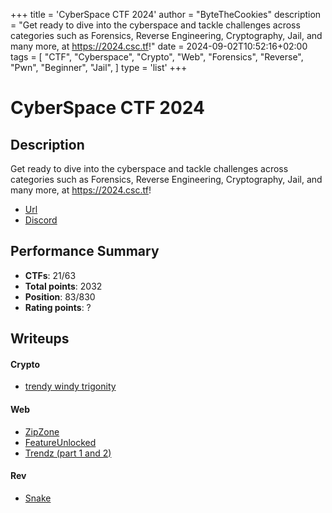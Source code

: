 +++
title = 'CyberSpace CTF 2024'
author = "ByteTheCookies"
description = "Get ready to dive into the cyberspace and tackle challenges across categories such as Forensics, Reverse Engineering, Cryptography, Jail, and many more, at https://2024.csc.tf!"
date = 2024-09-02T10:52:16+02:00
tags = [
    "CTF",
    "Cyberspace",
    "Crypto",
    "Web",
    "Forensics",
    "Reverse",
    "Pwn",
    "Beginner",
    "Jail",
]
type = 'list'
+++

# CyberSpace CTF 2024

## Description

Get ready to dive into the cyberspace and tackle challenges across categories such as Forensics, Reverse Engineering, Cryptography, Jail, and many more, at https://2024.csc.tf!

- [Url](https://2024.csc.tf!)
- [Discord](https://discord.csc.tf/)

## Performance Summary

- **CTFs**: 21/63
- **Total points**: 2032
- **Position**: 83/830
- **Rating points**: ?

## Writeups

#### Crypto

- [trendy windy trigonity](/writeups/cyberspace2024/trendy_windy_trigonity)

#### Web

- [ZipZone](/writeups/cyberspace2024/zipzone)
- [FeatureUnlocked](/writeups/cyberspace2024/feature_unlocked)
- [Trendz (part 1 and 2)](/writeups/cyberspace2024/trendz)

#### Rev

- [Snake](/writeups/cyberspace2024/snake)
